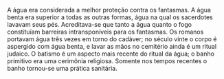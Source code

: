 ﻿A água era considerada a melhor proteção contra os fantasmas. A água benta era superior a todas as outras formas, água na qual os sacerdotes lavavam seus pés. Acreditava-se que tanto a água quanto o fogo constituíam barreiras intransponíveis para os fantasmas. Os romanos portavam água três vezes em torno do cadáver; no século vinte o corpo é aspergido com água benta, e lavar as mãos no cemitério ainda é um ritual judaico. O batismo é um aspecto mais recente do ritual da água; o banho primitivo era uma cerimônia religiosa. Somente nos tempos recentes o banho tornou-se uma prática sanitária.